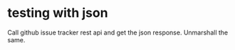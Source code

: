 # testing with json

Call github issue tracker rest api and get the json response. Unmarshall the same.
